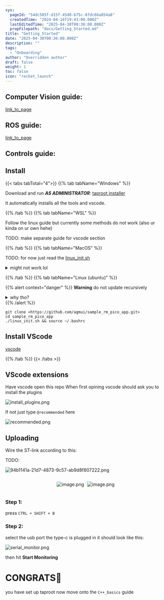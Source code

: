 ```yaml
---
sys:
  pageId: "54dc585f-d15f-45d0-b75c-8fdc66a854a8"
  createdTime: "2024-04-16T19:43:00.000Z"
  lastEditedTime: "2025-04-30T00:36:00.000Z"
  propFilepath: "docs/Getting_Started.md"
title: "Getting_Started"
date: "2025-04-30T00:36:00.000Z"
description: ""
tags:
  - "Onboarding"
author: "Overridden author"
draft: false
weight: 1
toc: false
icon: "rocket_launch"
---
```


## Computer Vision guide:

[link_to_page](86d45bc0-388b-4d26-8848-44f255f73d0e)

## ROS guide:

[link_to_page](3c76c1de-ec8f-46d6-8b0a-294005edc2d5)

## Controls guide:

## Install

{{< tabs tabTotal="4">}}
{{% tab tabName="Windows" %}}

Download and run _**AS ADMINISTRATOR**_: [taproot installer](https://github.com/Thornbots/TeachingFreshies/releases/tag/1.0)

It automatically installs all the tools and vscode.

{{% /tab %}}
{{% tab tabName="WSL" %}}

Follow the linux guide but currently some methods do not work (also ur kinda on ur own hehe)

TODO: make separate guide for vscode section

{{% /tab %}}
{{% tab tabName="MacOS" %}}

TODO: for now just read the [linux_init.sh](https://github.com/agmui/sample_rm_pico_app/blob/main/linux_init.sh)

<details>
<summary>might not work lol</summary>

`brew install libusb pkg-config`

Next install: [vscode](https://code.visualstudio.com/Download)

</details>

{{% /tab %}}
{{% tab tabName="Linux (ubuntu)" %}}

{{% alert context="danger" %}}
**Warning** do not update recursively
<details>
<summary>why tho?</summary>
There are some submodules that may go on for a while (like tinyusb) and I highly
recommend you don't need to get them.
If you want to see what submodules I update just look in `linux_init.sh`
</details>
{{% /alert %}}

```shell
git clone <https://github.com/agmui/sample_rm_pico_app.git>
cd sample_rm_pico_app
./linux_init.sh && source ~/.bashrc
```

## Install VScode

[vscode](https://code.visualstudio.com/Download)

{{% /tab %}}
{{< /tabs >}}

## VScode extensions

Have vscode open this repo
When first opining vscode should ask you to install the plugins

![install_plugins.png](https://prod-files-secure.s3.us-west-2.amazonaws.com/d518164a-d88e-44d1-a4ee-3adb3bd8bce0/89bd30f0-1825-4e77-867b-0a41ce370880/install_plugins.png?X-Amz-Algorithm=AWS4-HMAC-SHA256&X-Amz-Content-Sha256=UNSIGNED-PAYLOAD&X-Amz-Credential=ASIAZI2LB46627C76343%2F20250507%2Fus-west-2%2Fs3%2Faws4_request&X-Amz-Date=20250507T161035Z&X-Amz-Expires=3600&X-Amz-Security-Token=IQoJb3JpZ2luX2VjELj%2F%2F%2F%2F%2F%2F%2F%2F%2F%2FwEaCXVzLXdlc3QtMiJGMEQCICvu6caoHlilvllCCRAC0l45GZ0tgFeUEpRNeRJL6VtDAiAy37ulb%2F%2Fm8kxoZ7CjMWYVa6wG7HnQW30xHCRHERioMir%2FAwhhEAAaDDYzNzQyMzE4MzgwNSIMwddY0lGhpVAo9v9rKtwDIjHxBUZtjFvvXcjYp4qcovfQb1CiBbg9rK8HNLKsQJNFRRMbKsD94J%2F2g7743CwUlHQAxpjMcy%2BW1O9rfVNoo2az5x3FD%2FLBqZU3F9z21n0fl95qKl2vgAuLoQQdA5BaQwpdfIOaCKEdP2TJ%2BZ3APdDI50kARBG8OGa%2BZIULnIH7j%2BPp9V%2FzOJFPvnzT%2FHNX7cj0xsbeemgMcLNPj8R%2FhT7jWw6Sgfp%2FDDdY%2BklUGDFUcsHIayC7hqIslfdJawJwALs6mhcN7C0JZkZqvN%2BF%2Bt39%2B3z1UFWWEGxpuM0ZVTS4APy2LsfpsaCQQux%2Fl5F0HUe6B8yodB9Ks4svaW3NMKHFdV1rjuJpjTuyfz6y%2FMN%2BW9U39qoVYU9y3NiysloNkvzU3CuT8oYMypbvIf8qA4qeukPx76ZN3H2TUktN8sKLV9Wr%2FdYmN%2Fkhim%2FED86qUvcPXhkonBpIxdSjkNNB2h%2Bma0tUB0ZnyLOY%2FzhsWHEK%2Fk3hjCdx7Jisd8%2FQ36gBfRkX0aH9qMr2GhqrqGSjzxpNgHLkzkr6oD50qlrF3B7%2FPElA6NqiUpdecjMjSCx42qeQvezJSK4mA8UV7auTSh9n9kUv2KDO5PutIRD7ZsoU1kuQMfM9PrZUoKIwmIPuwAY6pgFOFsz2tA4LOsJF7RsqWT0nNfEWeZIJP%2F2lsfd035ih7n5nrRHTbl3aWQF6LU4Zh4nHuZK%2FXRLhOE9lWCCdKg0yCRucoCiqjz9y3YN3AhtERKUNw3uCIUecS7EucSdI%2BBeIWlzWgGpoJJU4%2B55dBcc8S%2BSyJEotwejjlMWb4JbivMFgk2r%2Fe9%2BlXwa3r43UM%2B4ANizv52zrWzqRoCQcS%2BmZUmOVA816&X-Amz-Signature=3076c15e8a9d41a230ca57ecbbc59ec1afda375b1249b4c3e5d7e68b21a4d29c&X-Amz-SignedHeaders=host&x-id=GetObject)

If not just type `@recommended` here  

![recommended.png](https://prod-files-secure.s3.us-west-2.amazonaws.com/d518164a-d88e-44d1-a4ee-3adb3bd8bce0/61e661e9-5d85-4dfc-be0d-8d2097a5e793/recommended.png?X-Amz-Algorithm=AWS4-HMAC-SHA256&X-Amz-Content-Sha256=UNSIGNED-PAYLOAD&X-Amz-Credential=ASIAZI2LB46627C76343%2F20250507%2Fus-west-2%2Fs3%2Faws4_request&X-Amz-Date=20250507T161035Z&X-Amz-Expires=3600&X-Amz-Security-Token=IQoJb3JpZ2luX2VjELj%2F%2F%2F%2F%2F%2F%2F%2F%2F%2FwEaCXVzLXdlc3QtMiJGMEQCICvu6caoHlilvllCCRAC0l45GZ0tgFeUEpRNeRJL6VtDAiAy37ulb%2F%2Fm8kxoZ7CjMWYVa6wG7HnQW30xHCRHERioMir%2FAwhhEAAaDDYzNzQyMzE4MzgwNSIMwddY0lGhpVAo9v9rKtwDIjHxBUZtjFvvXcjYp4qcovfQb1CiBbg9rK8HNLKsQJNFRRMbKsD94J%2F2g7743CwUlHQAxpjMcy%2BW1O9rfVNoo2az5x3FD%2FLBqZU3F9z21n0fl95qKl2vgAuLoQQdA5BaQwpdfIOaCKEdP2TJ%2BZ3APdDI50kARBG8OGa%2BZIULnIH7j%2BPp9V%2FzOJFPvnzT%2FHNX7cj0xsbeemgMcLNPj8R%2FhT7jWw6Sgfp%2FDDdY%2BklUGDFUcsHIayC7hqIslfdJawJwALs6mhcN7C0JZkZqvN%2BF%2Bt39%2B3z1UFWWEGxpuM0ZVTS4APy2LsfpsaCQQux%2Fl5F0HUe6B8yodB9Ks4svaW3NMKHFdV1rjuJpjTuyfz6y%2FMN%2BW9U39qoVYU9y3NiysloNkvzU3CuT8oYMypbvIf8qA4qeukPx76ZN3H2TUktN8sKLV9Wr%2FdYmN%2Fkhim%2FED86qUvcPXhkonBpIxdSjkNNB2h%2Bma0tUB0ZnyLOY%2FzhsWHEK%2Fk3hjCdx7Jisd8%2FQ36gBfRkX0aH9qMr2GhqrqGSjzxpNgHLkzkr6oD50qlrF3B7%2FPElA6NqiUpdecjMjSCx42qeQvezJSK4mA8UV7auTSh9n9kUv2KDO5PutIRD7ZsoU1kuQMfM9PrZUoKIwmIPuwAY6pgFOFsz2tA4LOsJF7RsqWT0nNfEWeZIJP%2F2lsfd035ih7n5nrRHTbl3aWQF6LU4Zh4nHuZK%2FXRLhOE9lWCCdKg0yCRucoCiqjz9y3YN3AhtERKUNw3uCIUecS7EucSdI%2BBeIWlzWgGpoJJU4%2B55dBcc8S%2BSyJEotwejjlMWb4JbivMFgk2r%2Fe9%2BlXwa3r43UM%2B4ANizv52zrWzqRoCQcS%2BmZUmOVA816&X-Amz-Signature=a70914063e6e5070409494171c088263dd90806816d2ac2838828e4428a8c318&X-Amz-SignedHeaders=host&x-id=GetObject)

## Uploading

Wire the ST-link according to this:

TODO:

![94b1141a-21d7-4873-9c57-ab9d8f807222.png](https://prod-files-secure.s3.us-west-2.amazonaws.com/d518164a-d88e-44d1-a4ee-3adb3bd8bce0/e5fad17d-ab82-4300-9f4c-505ab4b1202c/94b1141a-21d7-4873-9c57-ab9d8f807222.png?X-Amz-Algorithm=AWS4-HMAC-SHA256&X-Amz-Content-Sha256=UNSIGNED-PAYLOAD&X-Amz-Credential=ASIAZI2LB46627C76343%2F20250507%2Fus-west-2%2Fs3%2Faws4_request&X-Amz-Date=20250507T161035Z&X-Amz-Expires=3600&X-Amz-Security-Token=IQoJb3JpZ2luX2VjELj%2F%2F%2F%2F%2F%2F%2F%2F%2F%2FwEaCXVzLXdlc3QtMiJGMEQCICvu6caoHlilvllCCRAC0l45GZ0tgFeUEpRNeRJL6VtDAiAy37ulb%2F%2Fm8kxoZ7CjMWYVa6wG7HnQW30xHCRHERioMir%2FAwhhEAAaDDYzNzQyMzE4MzgwNSIMwddY0lGhpVAo9v9rKtwDIjHxBUZtjFvvXcjYp4qcovfQb1CiBbg9rK8HNLKsQJNFRRMbKsD94J%2F2g7743CwUlHQAxpjMcy%2BW1O9rfVNoo2az5x3FD%2FLBqZU3F9z21n0fl95qKl2vgAuLoQQdA5BaQwpdfIOaCKEdP2TJ%2BZ3APdDI50kARBG8OGa%2BZIULnIH7j%2BPp9V%2FzOJFPvnzT%2FHNX7cj0xsbeemgMcLNPj8R%2FhT7jWw6Sgfp%2FDDdY%2BklUGDFUcsHIayC7hqIslfdJawJwALs6mhcN7C0JZkZqvN%2BF%2Bt39%2B3z1UFWWEGxpuM0ZVTS4APy2LsfpsaCQQux%2Fl5F0HUe6B8yodB9Ks4svaW3NMKHFdV1rjuJpjTuyfz6y%2FMN%2BW9U39qoVYU9y3NiysloNkvzU3CuT8oYMypbvIf8qA4qeukPx76ZN3H2TUktN8sKLV9Wr%2FdYmN%2Fkhim%2FED86qUvcPXhkonBpIxdSjkNNB2h%2Bma0tUB0ZnyLOY%2FzhsWHEK%2Fk3hjCdx7Jisd8%2FQ36gBfRkX0aH9qMr2GhqrqGSjzxpNgHLkzkr6oD50qlrF3B7%2FPElA6NqiUpdecjMjSCx42qeQvezJSK4mA8UV7auTSh9n9kUv2KDO5PutIRD7ZsoU1kuQMfM9PrZUoKIwmIPuwAY6pgFOFsz2tA4LOsJF7RsqWT0nNfEWeZIJP%2F2lsfd035ih7n5nrRHTbl3aWQF6LU4Zh4nHuZK%2FXRLhOE9lWCCdKg0yCRucoCiqjz9y3YN3AhtERKUNw3uCIUecS7EucSdI%2BBeIWlzWgGpoJJU4%2B55dBcc8S%2BSyJEotwejjlMWb4JbivMFgk2r%2Fe9%2BlXwa3r43UM%2B4ANizv52zrWzqRoCQcS%2BmZUmOVA816&X-Amz-Signature=cf9a8fdb6b885fea5f241f770ad6ef687749830461bd8bc045576590b97dd825&X-Amz-SignedHeaders=host&x-id=GetObject)

<div style="display: flex;flex-direction: row; column-gap:10px; max-width: 630px;justify-content: center;">
<div>

![image.png](https://prod-files-secure.s3.us-west-2.amazonaws.com/d518164a-d88e-44d1-a4ee-3adb3bd8bce0/210ecb78-1116-4d7b-b9b7-2292f66fa2c2/image.png?X-Amz-Algorithm=AWS4-HMAC-SHA256&X-Amz-Content-Sha256=UNSIGNED-PAYLOAD&X-Amz-Credential=ASIAZI2LB4662CQTDHKD%2F20250507%2Fus-west-2%2Fs3%2Faws4_request&X-Amz-Date=20250507T161042Z&X-Amz-Expires=3600&X-Amz-Security-Token=IQoJb3JpZ2luX2VjELj%2F%2F%2F%2F%2F%2F%2F%2F%2F%2FwEaCXVzLXdlc3QtMiJHMEUCIQCEsrJt1WOh02sPc9MCJN1umpyvRGRqTFwZvYVsyXNYXwIgA%2BcTOkWBaDH8FmOgq5k1imG5GCEsb8PRm0WJnOT7%2FOIq%2FwMIYRAAGgw2Mzc0MjMxODM4MDUiDHRuVeNwNhBm9AQs1CrcA4WjIujDATCKTPp2GgX3AqX1szt3ccFuomqOIlYkFOoIins9fzJqXWOkz93Umkqg2Ge37mdxkDoIC4Fr0KZAW5%2Fh%2FuNudCkxqTeshvjjzgHypd12CNeW1MOdXlHe0oeXMWS8SK2TaGMUUATeAtYMvTlipo5JgfXlGSQWA2qBXCD6KAYqmIvFR0po59GgpdzpfDFrwQ%2B0lKCk8%2FENKjqNDRi%2F814JbmLrkmrIEtbkzM%2F6ijsG0aGt6vFU92DqKUWfIxynhcOtAfLH1LnUTDNK7wfeDY6SjmSisVxupudQ6v5jlZW6pLShLtuLU8u5quwF4TrTfGCv46P6UV1dGpGdKmkLkG%2Bwf2pQnh3eLdCpZ76F8no7YdGCpwvGrMHjgnxA6hKRTCdghjYm4vaifLnJKb6KDluZlfiy9BrSrVp18mXH7JJr2zyZ%2FK%2BWCMHQ82f0%2B2tmAOMtDbB9BqM5yvuZFVBpT55NHo6Vv5mlyaKM0rs1tuIHRt0DUqaF3qAbESWUaaiLj%2BXpQ578uWE3BgHPORHMl4AqNQF1%2By%2FH3vjFdk0qedKlZs1MBXQCXTBo5UY6OUcZGJi%2BLDnC%2Fsujy55xlSGntOtoH6bCsjkpQFuyNYPSuZVz%2F2JEUb%2BEWNNZMOqC7sAGOqUBUjVrNbtv8b%2FCs3STXP3tWDjXoMmzA9NxaPTLm4lL54gRxP%2Bm9vLTc8TttE%2Bk7WYGrr7FMblN16AmzXTOPhbmqKreWh87P42kGwJcDGhYI8A5cL7uoZBbZsrU2k2npGbuLorE1OFpAEmBr%2BK2dhmNbTQPwK339po6yP0m5JxzddIyoMNm9ko5SOU6OB7dEMG4sTg2DbOdD83cznHvoPN97gM8x%2Bne&X-Amz-Signature=0aad2ca70a56aaadd02953a4066b13e0cc773beba7e11e917e5fe525b994455f&X-Amz-SignedHeaders=host&x-id=GetObject)

</div>
<div>

![image.png](https://prod-files-secure.s3.us-west-2.amazonaws.com/d518164a-d88e-44d1-a4ee-3adb3bd8bce0/33a0fd0f-8ca6-4a86-8e09-26e95ded1fff/image.png?X-Amz-Algorithm=AWS4-HMAC-SHA256&X-Amz-Content-Sha256=UNSIGNED-PAYLOAD&X-Amz-Credential=ASIAZI2LB46632IQ5F4X%2F20250507%2Fus-west-2%2Fs3%2Faws4_request&X-Amz-Date=20250507T161044Z&X-Amz-Expires=3600&X-Amz-Security-Token=IQoJb3JpZ2luX2VjELj%2F%2F%2F%2F%2F%2F%2F%2F%2F%2FwEaCXVzLXdlc3QtMiJHMEUCID3IfXvxuRViY70l1S2WLfoxpW%2BdpOLBu%2BzxFRv9ZES3AiEAnYjnXCprgUqdbzkBk4hb9%2FVmrxpTUYpGtEaeOR0ULTYq%2FwMIYRAAGgw2Mzc0MjMxODM4MDUiDMLxTBBrcOU3BsRd3SrcAxIUFwtNvPfeEvbIp3kY6ZdpNnOKVb64VhPsz3ptjf8CzUmjCYwmL3o2cykmNvrkHA69RWpC2fm9b7DqEfEOfRL9%2B0lriG91K%2FxALpdgZQ29LoGBfdxZc5p%2B5rFAqDHXd1calnDCuWGYfNwKwQXrVwzR1%2BNAu3xKT%2F%2BGXkGm22OARWknrkzpAccI1cjYgG%2FwKOtchR3T1SkrCVJ1V5ovyvsioazolWGuHPYQ0JjWIGmO5Zm5M7djsmETdG%2B5mdtpZAYMBKdlNEo3iTOQWareOwAtfPqlGRLcOdCSrN73x5Oj4RgQKFsQmYJ01V1HmtoW6fGXY0ReYhdd0WVF2fS%2BbTSD3L1qF5S5akPOIjI6HxzBgJu3vA353ZTwbphka0bP8H5uI69rtEvjAQbdDwET2FVMvcGERlCnFlePM9iSsalV7m3BLoAexC7OCWHZEoZ8TiCJLRPbefVTVDObbyjupgbWn9q8YIKfn12iK6guWQmFl3qu8GYEc7yyrSqBwpbIOV3YlvL5G7wouB8rcbXV1PNJ3rvv%2B9RAGgBp4wphN%2Bu04AezX6kshdwCWXymycQ8lEbzDvTFZkt%2FdcnxMIBrladgC9xVbXMXLiUk8D0SrgPBgf8VafcM5pQolxszMPeC7sAGOqUB38xr7s%2Fti3akO8wXmyt7r9seV3jbTAGBMjwRe8yrhcKbbEd8WPGB3gOPUzOTWAplAfRLIZRoIrs9eSryak7u4y8D6mS9zfdjWp0T50jhX1g8g%2FS8gFSV%2FFiEzevaFeOFH3LeA2nkQxxUUMjqeFOgpjoQc4NmyqZx7LYXEEg9McKKffY2iqTE%2F5OzvK2xaJztVkLhbZtxTd0e7X06mPneYZv1fK5t&X-Amz-Signature=360ee2f02d89d08cfe428ff52bb121ae56ac1ef15e6898db20afa6a4d2cd6bfb&X-Amz-SignedHeaders=host&x-id=GetObject)

</div>
</div>

### Step 1:

press `CTRL + SHIFT + B`

### Step 2:

select the usb port the type-c is plugged in it should look like this:

![serial_monitor.png](https://prod-files-secure.s3.us-west-2.amazonaws.com/d518164a-d88e-44d1-a4ee-3adb3bd8bce0/f03f4774-05d4-4393-b6a0-d5efb6d315ab/serial_monitor.png?X-Amz-Algorithm=AWS4-HMAC-SHA256&X-Amz-Content-Sha256=UNSIGNED-PAYLOAD&X-Amz-Credential=ASIAZI2LB46627C76343%2F20250507%2Fus-west-2%2Fs3%2Faws4_request&X-Amz-Date=20250507T161035Z&X-Amz-Expires=3600&X-Amz-Security-Token=IQoJb3JpZ2luX2VjELj%2F%2F%2F%2F%2F%2F%2F%2F%2F%2FwEaCXVzLXdlc3QtMiJGMEQCICvu6caoHlilvllCCRAC0l45GZ0tgFeUEpRNeRJL6VtDAiAy37ulb%2F%2Fm8kxoZ7CjMWYVa6wG7HnQW30xHCRHERioMir%2FAwhhEAAaDDYzNzQyMzE4MzgwNSIMwddY0lGhpVAo9v9rKtwDIjHxBUZtjFvvXcjYp4qcovfQb1CiBbg9rK8HNLKsQJNFRRMbKsD94J%2F2g7743CwUlHQAxpjMcy%2BW1O9rfVNoo2az5x3FD%2FLBqZU3F9z21n0fl95qKl2vgAuLoQQdA5BaQwpdfIOaCKEdP2TJ%2BZ3APdDI50kARBG8OGa%2BZIULnIH7j%2BPp9V%2FzOJFPvnzT%2FHNX7cj0xsbeemgMcLNPj8R%2FhT7jWw6Sgfp%2FDDdY%2BklUGDFUcsHIayC7hqIslfdJawJwALs6mhcN7C0JZkZqvN%2BF%2Bt39%2B3z1UFWWEGxpuM0ZVTS4APy2LsfpsaCQQux%2Fl5F0HUe6B8yodB9Ks4svaW3NMKHFdV1rjuJpjTuyfz6y%2FMN%2BW9U39qoVYU9y3NiysloNkvzU3CuT8oYMypbvIf8qA4qeukPx76ZN3H2TUktN8sKLV9Wr%2FdYmN%2Fkhim%2FED86qUvcPXhkonBpIxdSjkNNB2h%2Bma0tUB0ZnyLOY%2FzhsWHEK%2Fk3hjCdx7Jisd8%2FQ36gBfRkX0aH9qMr2GhqrqGSjzxpNgHLkzkr6oD50qlrF3B7%2FPElA6NqiUpdecjMjSCx42qeQvezJSK4mA8UV7auTSh9n9kUv2KDO5PutIRD7ZsoU1kuQMfM9PrZUoKIwmIPuwAY6pgFOFsz2tA4LOsJF7RsqWT0nNfEWeZIJP%2F2lsfd035ih7n5nrRHTbl3aWQF6LU4Zh4nHuZK%2FXRLhOE9lWCCdKg0yCRucoCiqjz9y3YN3AhtERKUNw3uCIUecS7EucSdI%2BBeIWlzWgGpoJJU4%2B55dBcc8S%2BSyJEotwejjlMWb4JbivMFgk2r%2Fe9%2BlXwa3r43UM%2B4ANizv52zrWzqRoCQcS%2BmZUmOVA816&X-Amz-Signature=3395dfe37c055672fae317f7f80d2fed7ffde96143cf5429be89486ff0716c37&X-Amz-SignedHeaders=host&x-id=GetObject)

then hit **Start Monitoring**

# CONGRATS🎉

you have set up taproot now move onto the `C++_basics` guide
